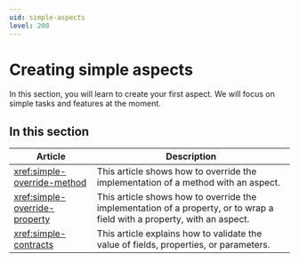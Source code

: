 ```yaml
---
uid: simple-aspects
level: 200
---
```


# Creating simple aspects

In this section, you will learn to create your first aspect. We will focus on simple tasks and features at the moment.


## In this section

| Article | Description |
|---------|--------------|
| <xref:simple-override-method> | This article shows how to override the implementation of a method with an aspect.
| <xref:simple-override-property> | This article shows how to override the implementation of a property, or to wrap a field with a property, with an aspect.
| <xref:simple-contracts> | This article explains how to validate the value of fields, properties, or parameters.